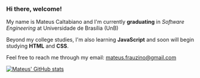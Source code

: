 ### Hi there, welcome!

My name is Mateus Caltabiano and I'm currently **graduating** in _Software Engineering_ at Universidade de Brasília (UnB)

Beyond my college studies, I'm also learning **JavaScript** and soon will begin studying **HTML** and **CSS**.

Feel free to reach me through my email: mateus.frauzino@gmail.com

[![Mateus' GitHub stats](https://github-readme-stats.vercel.app/api?username=MateusCaltabiano&show_icons=true&theme=github_dark)](https://github.com/MateusCaltabiano/github-readme-stats)

<!--
**MateusCaltabiano/MateusCaltabiano** is a ✨ _special_ ✨ repository because its `README.md` (this file) appears on your GitHub profile.

Here are some ideas to get you started:

- 🔭 I’m currently working on ...
- 🌱 I’m currently learning ...
- 👯 I’m looking to collaborate on ...
- 🤔 I’m looking for help with ...
- 💬 Ask me about ...
- 📫 How to reach me: ...
- 😄 Pronouns: ...
- ⚡ Fun fact: ...
-->
